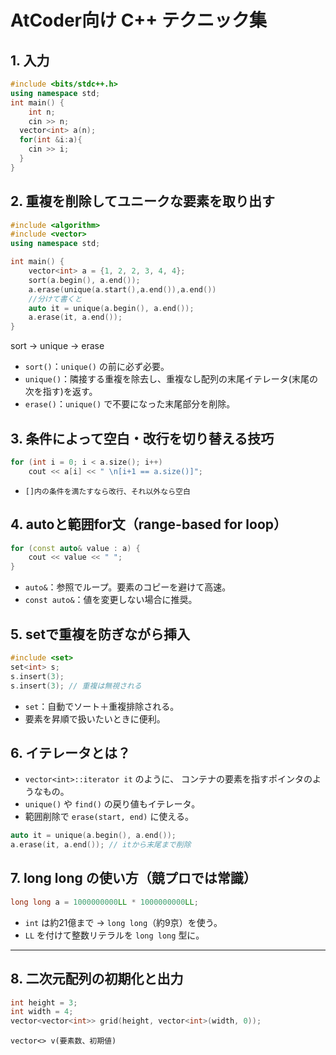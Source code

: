 # AtCoder向け C++ テクニック集

## 1. 入力

```cpp
#include <bits/stdc++.h>
using namespace std;
int main() {
	int n;
	cin >> n;
  vector<int> a(n);
  for(int &i:a){  
    cin >> i;
  }
}
```


## 2. 重複を削除してユニークな要素を取り出す

```cpp
#include <algorithm>
#include <vector>
using namespace std;

int main() {
    vector<int> a = {1, 2, 2, 3, 4, 4};
    sort(a.begin(), a.end());
    a.erase(unique(a.start(),a.end()),a.end())
    //分けて書くと
    auto it = unique(a.begin(), a.end());
    a.erase(it, a.end());
}
```

sort -> unique -> erase
- `sort()`：`unique()` の前に必ず必要。
- `unique()`：隣接する重複を除去し、重複なし配列の末尾イテレータ(末尾の次を指す)を返す。
- `erase()`：`unique()` で不要になった末尾部分を削除。

## 3. 条件によって空白・改行を切り替える技巧

```cpp
for (int i = 0; i < a.size(); i++)
    cout << a[i] << " \n[i+1 == a.size()]";
```

- `[]内の条件を満たすなら改行、それ以外なら空白`

## 4. autoと範囲for文（range-based for loop）

```cpp
for (const auto& value : a) {
    cout << value << " ";
}
```

- `auto&`：参照でループ。要素のコピーを避けて高速。
- `const auto&`：値を変更しない場合に推奨。

## 5. setで重複を防ぎながら挿入

```cpp
#include <set>
set<int> s;
s.insert(3);
s.insert(3); // 重複は無視される
```

- `set`：自動でソート＋重複排除される。
- 要素を昇順で扱いたいときに便利。

## 6. イテレータとは？

- `vector<int>::iterator it` のように、
  コンテナの要素を指すポインタのようなもの。
- `unique()` や `find()` の戻り値もイテレータ。
- 範囲削除で `erase(start, end)` に使える。

```cpp
auto it = unique(a.begin(), a.end());
a.erase(it, a.end()); // itから末尾まで削除
```

## 7. long long の使い方（競プロでは常識）

```cpp
long long a = 1000000000LL * 1000000000LL;
```

- `int` は約21億まで → `long long`（約9京）を使う。
- `LL` を付けて整数リテラルを `long long` 型に。

---

## 8. 二次元配列の初期化と出力

```cpp
int height = 3;
int width = 4;
vector<vector<int>> grid(height, vector<int>(width, 0));
```

`vector<> v(要素数、初期値)`
